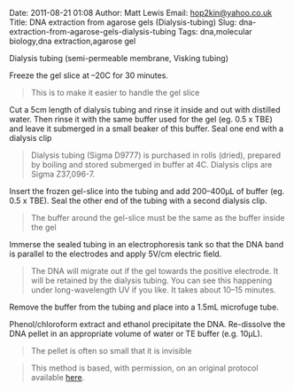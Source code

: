 Date: 2011-08-21 01:08
Author: Matt Lewis
Email: hop2kin@yahoo.co.uk
Title: DNA extraction from agarose gels (Dialysis-tubing)
Slug: dna-extraction-from-agarose-gels-dialysis-tubing
Tags: dna,molecular biology,dna extraction,agarose gel

Dialysis tubing (semi-permeable membrane, Visking tubing)









Freeze the gel slice at –20C for 30 minutes. 


>This is to make it easier to handle the gel slice


Cut a 5cm length of dialysis tubing and rinse it inside and out with distilled water. Then rinse it with the same buffer used for the gel (eg. 0.5 x TBE) and leave it submerged in a small beaker of this buffer. Seal one end with a dialysis clip 


>Dialysis tubing (Sigma D9777) is purchased in rolls (dried), prepared by boiling and stored submerged in buffer at 4C. Dialysis clips are Sigma Z37,096-7.


Insert the frozen gel-slice into the tubing and add 200–400µL of buffer (eg. 0.5 x TBE). Seal the other end of the tubing with a second dialysis clip. 


>The buffer around the gel-slice must be the same as the buffer inside the gel


Immerse the sealed tubing in an electrophoresis tank so that the DNA band is parallel to the electrodes and apply 5V/cm electric field. 


>The DNA will migrate out if the gel towards the positive electrode. It will be retained by the dialysis tubing. You can see this happening under long-wavelength UV if you like. It takes about 10–15 minutes.


Remove the buffer from the tubing and place into a 1.5mL microfuge tube.



Phenol/chloroform extract and ethanol precipitate the DNA. Re-dissolve the DNA pellet in an appropriate volume of water or TE buffer (e.g. 10µL). 


>The pellet is often so small that it is invisible 






>This method is based, with permission, on an original protocol available [here](http://methodbook.net/dna/gelextrc.html).

